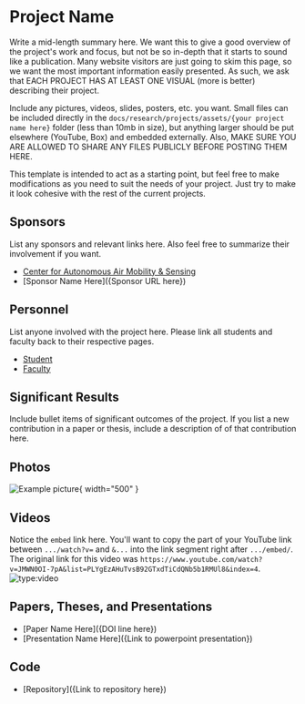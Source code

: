 # Project Name

Write a mid-length summary here. We want this to give a good overview of the project's work and focus, but not be so in-depth that it starts to sound like a publication. Many website visitors are just going to skim this page, so we want the most important information easily presented. As such, we ask that EACH PROJECT HAS AT LEAST ONE VISUAL (more is better) describing their project.

Include any pictures, videos, slides, posters, etc. you want. Small files can be included directly in the `docs/research/projects/assets/{your project name here}` folder (less than 10mb in size), but anything larger should be put elsewhere (YouTube, Box) and embedded externally. Also, MAKE SURE YOU ARE ALLOWED TO SHARE ANY FILES PUBLICLY BEFORE POSTING THEM HERE.

This template is intended to act as a starting point, but feel free to make modifications as you need to suit the needs of your project. Just try to make it look cohesive with the rest of the current projects.

## Sponsors

List any sponsors and relevant links here. Also feel free to summarize their involvement if you want.

- [Center for Autonomous Air Mobility & Sensing](https://caams.center/)
- [Sponsor Name Here]({Sponsor URL here})

## Personnel

List anyone involved with the project here. Please link all students and faculty back to their respective pages.

- [Student](../../directory/students/template.md)
- [Faculty](../../directory/faculty.md)

## Significant Results

Include bullet items of significant outcomes of the project. If you list a new contribution in a paper or thesis, include a description of of that contribution here.

## Photos

![Example picture](https://dummyimage.com/600x400/eee/aaa){ width="500" }

## Videos

Notice the `embed` link here. You'll want to copy the part of your YouTube link between `.../watch?v=` and `&...` into the link segment right after `.../embed/`. The original link for this video was `https://www.youtube.com/watch?v=JMWN0OI-7pA&list=PLYgEzAHuTvsB92GTxdTiCdQNb5b1RMUl8&index=4`.
![type:video](https://www.youtube.com/embed/JMWN0OI-7pA)

## Papers, Theses, and Presentations

- [Paper Name Here]({DOI line here})
- [Presentation Name Here]({Link to powerpoint presentation})

## Code

- [Repository]({Link to repository here})

